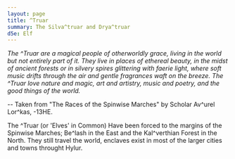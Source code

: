```yaml
---
layout: page
title: ^Truar
summary: The Silva^truar and Drya^truar 
d5e: Elf
---
```


<em>The ^Truar are a magical people of otherworldly grace, living in the world but not entirely part of it. They live in places of ethereal beauty, in the midst of ancient forests or in silvery spires glittering with faerie light, where soft music drifts through the air and gentle fragrances waft on the breeze. The ^Truar love nature and magic, art and artistry, music and poetry, and the good things of the world.</em>

-- Taken from "The Races of the Spinwise Marches" by Scholar Av^urel Lor^kas, -13HE.

The ^Truar (or 'Elves' in Common) Have been forced to the margins of the Spinwise Marches; Be^lash in the East and the Kal^verthian Forest in the North. They still travel the world, enclaves exist in most of the larger cities and towns throught Hylur. 

